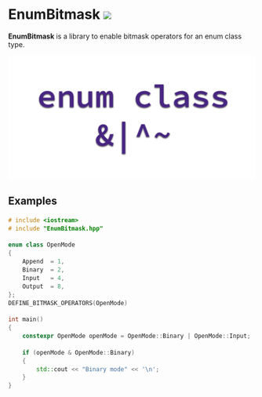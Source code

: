 # EnumBitmask <a href="https://github.com/Reputeless/EnumBitmask/blob/master/LICENSE"><img src="https://img.shields.io/badge/license-CC0%201.0-4aaa4a"></a>
**EnumBitmask** is a library to enable bitmask operators for an enum class type.  

![](EnumBitmask.png)

## Examples

```C++
# include <iostream>
# include "EnumBitmask.hpp"

enum class OpenMode
{
	Append	= 1,
	Binary	= 2,
	Input	= 4,
	Output	= 8,
};
DEFINE_BITMASK_OPERATORS(OpenMode)

int main()
{
	constexpr OpenMode openMode = OpenMode::Binary | OpenMode::Input;
	
	if (openMode & OpenMode::Binary)
	{
		std::cout << "Binary mode" << '\n';
	}
}
```